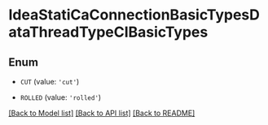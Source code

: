 # IdeaStatiCaConnectionBasicTypesDataThreadTypeCIBasicTypes


## Enum

* `CUT` (value: `'cut'`)

* `ROLLED` (value: `'rolled'`)

[[Back to Model list]](../README.md#documentation-for-models) [[Back to API list]](../README.md#documentation-for-api-endpoints) [[Back to README]](../README.md)


